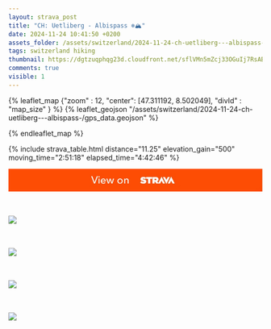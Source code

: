 ```yaml
---
layout: strava_post
title: "CH: Uetliberg - Albispass ❄️🏔"
date: 2024-11-24 10:41:50 +0200
assets_folder: /assets/switzerland/2024-11-24-ch-uetliberg---albispass-
tags: switzerland hiking
thumbnail: https://dgtzuqphqg23d.cloudfront.net/sflVMn5mZcj33OGuIj7RsABZh75td0ab3V5XvGK9_RI-1024x768.jpg
comments: true
visible: 1
---
```



{% leaflet_map {"zoom" : 12,
                  "center": [47.311192, 8.502049],
                 "divId" : "map_size" } %}
    {% leaflet_geojson "/assets/switzerland/2024-11-24-ch-uetliberg---albispass-/gps_data.geojson" %}

{% endleaflet_map %}





{% include strava_table.html distance="11.25" elevation_gain="500" moving_time="2:51:18" elapsed_time="4:42:46" %}

[![](/assets/strava.jpg)](https://www.strava.com/activities/12973754492)


<br />

![](https://dgtzuqphqg23d.cloudfront.net/sflVMn5mZcj33OGuIj7RsABZh75td0ab3V5XvGK9_RI-1024x768.jpg)


<br />

![](https://dgtzuqphqg23d.cloudfront.net/Ddh1Pz0ytrlE0n7o2WU9JXLCtZZ9V-wza1c2tO0TI4E-1024x768.jpg)


<br />

![](https://dgtzuqphqg23d.cloudfront.net/XdhODBRSN5G3_-Mc8zCabcr98vUkELFNuj7doB03IM0-1024x768.jpg)


<br />

![](https://dgtzuqphqg23d.cloudfront.net/DVfiG7mcffeaPpWLDFN0egCCoGY02soDZMkEQrPHbXg-1024x768.jpg)
